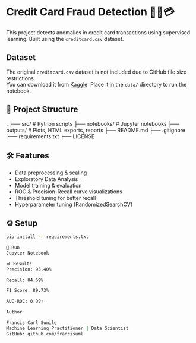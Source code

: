 # Credit Card Fraud Detection 🕵️‍♂️💳

This project detects anomalies in credit card transactions using supervised learning. Built using the `creditcard.csv` dataset.

## Dataset
The original `creditcard.csv` dataset is not included due to GitHub file size restrictions.  
You can download it from [Kaggle](https://www.kaggle.com/datasets/mlg-ulb/creditcardfraud).
Place it in the `data/` directory to run the notebook.

## 📁 Project Structure
.
├── src/ # Python scripts
├── notebooks/ # Jupyter notebooks
├── outputs/ # Plots, HTML exports, reports
├── README.md
├── .gitignore
├── requirements.txt
├── LICENSE

## 🛠️ Features

- Data preprocessing & scaling
- Exploratory Data Analysis
- Model training & evaluation
- ROC & Precision-Recall curve visualizations
- Threshold tuning for better recall
- Hyperparameter tuning (RandomizedSearchCV)

## ⚙️ Setup

```bash
pip install -r requirements.txt

🚀 Run
Jupyter Notebook 

📊 Results
Precision: 95.40%

Recall: 84.69%

F1 Score: 89.73%

AUC-ROC: 0.99+

Author

Francis Carl Sumile 
Machine Learning Practitioner | Data Scientist
GitHub: github.com/francisuml
